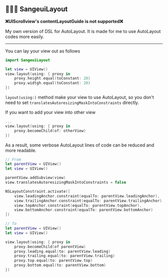 
## 👨🏽‍💻 SangeuiLayout

**❌UIScrollview's contentLayoutGuide is not supported❌**

My own version of DSL for AutoLayout.
It is made for me to use AutoLayout codes more easily.

---

You can lay your view out as follows
```swift
import SangeuiLayout

let view = UIView()
view.layout(using: { proxy in
    proxy.height.equal(toConstant: 20)
    proxy.widtgh.equal(toConstant: 20)
})
```

`layout(using:)` method make your view to use AutoLayout, so you don't need to set `translatesAutoresizingMaskIntoConstraints` directly. 

If you want to add your view into other view
```swift
...
view.layout(using: { proxy in 
    proxy.becomeChild(of: otherView)
})
```

As a result, some verbose AutoLayout lines of code can be reduced and more readable.
```swift
// From
let parentView = UIView()
let view = UIView()

parentView.addSubview(view)
view.translatesAutoresizingMaskIntoConstraints = false

NSLayoutConstraint.activate([
    view.leadingAnchor.constraint(equalTo: parentView.leadingAnchor),
    view.trailingAnchor.constraint(equalTo: parentView.trailingAnchor),
    view.topAnchor.constraint(equalTo: parentView.topAnchor),
    view.bottomAnchor.constraint(equalTo: parentView.bottomAnchor)
])

// To
let parentView = UIView()
let view = UIView()

view.layout(using: { proxy in 
    proxy.becomeChild(of parentView)
    proxy.leading.equal(to: parentView.leading)
    proxy.trailing.equal(to: parentView.trailing)
    proxy.top.equal(to: parentView.top)
    proxy.bottom.equal(to: parentView.bottom)
})

```
